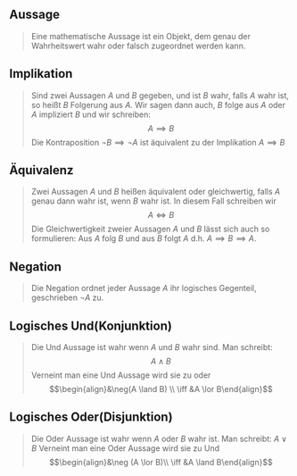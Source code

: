 ## Aussage
>Eine mathematische Aussage ist ein Objekt, dem genau der Wahrheitswert wahr oder falsch zugeordnet werden kann.

## Implikation
> Sind zwei Aussagen $A$ und $B$ gegeben, und ist $B$ wahr, falls $A$ wahr ist, so heißt $B$ Folgerung aus $A$. Wir sagen dann auch, $B$ folge aus $A$ oder $A$ impliziert $B$ und wir schreiben: $$A \implies B$$
> Die Kontraposition $\neg B \implies \neg A$ ist äquivalent zu der Implikation $A \implies B$

## Äquivalenz
> Zwei Aussagen $A$ und $B$ heißen äquivalent oder gleichwertig, falls $A$ genau dann wahr ist, wenn $B$ wahr ist. In diesem Fall schreiben wir $$A \iff B$$
> Die Gleichwertigkeit zweier Aussagen $A$ und $B$ lässt sich auch so formulieren: Aus $A$ folg $B$ und aus $B$ folgt $A$ d.h. $A \implies B \implies A$.

## Negation
>Die Negation ordnet jeder Aussage $A$ ihr logisches Gegenteil, geschrieben $\neg A$ zu.

## Logisches Und(Konjunktion)
> Die Und Aussage ist wahr wenn $A$ und $B$ wahr sind. Man schreibt:
> $$A \land B$$
> Verneint man eine Und Aussage wird sie zu oder
> $$\begin{align}&\neg(A \land B) \\ \iff &A \lor B\end{align}$$

## Logisches Oder(Disjunktion)
> Die Oder Aussage ist wahr wenn $A$ oder $B$ wahr ist. Man schreibt:
> $A \lor B$
> Verneint man eine Oder Aussage wird sie zu Und
> $$\begin{align}&\neg (A \lor B)\\ \iff &A \land B\end{align}$$


